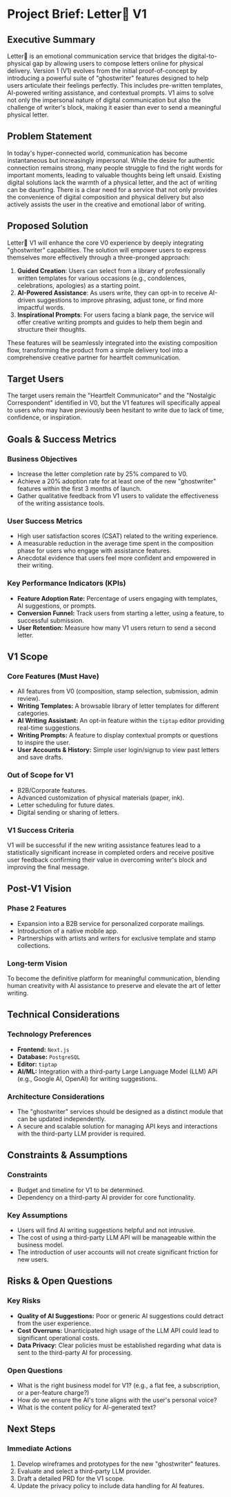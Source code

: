 # Project Brief: Letter📝 V1

## Executive Summary

Letter📝 is an emotional communication service that bridges the digital-to-physical gap by allowing users to compose letters online for physical delivery. Version 1 (V1) evolves from the initial proof-of-concept by introducing a powerful suite of "ghostwriter" features designed to help users articulate their feelings perfectly. This includes pre-written templates, AI-powered writing assistance, and contextual prompts. V1 aims to solve not only the impersonal nature of digital communication but also the challenge of writer's block, making it easier than ever to send a meaningful physical letter.

## Problem Statement

In today's hyper-connected world, communication has become instantaneous but increasingly impersonal. While the desire for authentic connection remains strong, many people struggle to find the right words for important moments, leading to valuable thoughts being left unsaid. Existing digital solutions lack the warmth of a physical letter, and the act of writing can be daunting. There is a clear need for a service that not only provides the convenience of digital composition and physical delivery but also actively assists the user in the creative and emotional labor of writing.

## Proposed Solution

Letter📝 V1 will enhance the core V0 experience by deeply integrating "ghostwriter" capabilities. The solution will empower users to express themselves more effectively through a three-pronged approach:

1.  **Guided Creation**: Users can select from a library of professionally written templates for various occasions (e.g., condolences, celebrations, apologies) as a starting point.
2.  **AI-Powered Assistance**: As users write, they can opt-in to receive AI-driven suggestions to improve phrasing, adjust tone, or find more impactful words.
3.  **Inspirational Prompts**: For users facing a blank page, the service will offer creative writing prompts and guides to help them begin and structure their thoughts.

These features will be seamlessly integrated into the existing composition flow, transforming the product from a simple delivery tool into a comprehensive creative partner for heartfelt communication.

## Target Users

The target users remain the "Heartfelt Communicator" and the "Nostalgic Correspondent" identified in V0, but the V1 features will specifically appeal to users who may have previously been hesitant to write due to lack of time, confidence, or inspiration.

## Goals & Success Metrics

### Business Objectives
- Increase the letter completion rate by 25% compared to V0.
- Achieve a 20% adoption rate for at least one of the new "ghostwriter" features within the first 3 months of launch.
- Gather qualitative feedback from V1 users to validate the effectiveness of the writing assistance tools.

### User Success Metrics
- High user satisfaction scores (CSAT) related to the writing experience.
- A measurable reduction in the average time spent in the composition phase for users who engage with assistance features.
- Anecdotal evidence that users feel more confident and empowered in their writing.

### Key Performance Indicators (KPIs)
- **Feature Adoption Rate:** Percentage of users engaging with templates, AI suggestions, or prompts.
- **Conversion Funnel:** Track users from starting a letter, using a feature, to successful submission.
- **User Retention:** Measure how many V1 users return to send a second letter.

## V1 Scope

### Core Features (Must Have)
- All features from V0 (composition, stamp selection, submission, admin review).
- **Writing Templates:** A browsable library of letter templates for different categories.
- **AI Writing Assistant:** An opt-in feature within the `tiptap` editor providing real-time suggestions.
- **Writing Prompts:** A feature to display contextual prompts or questions to inspire the user.
- **User Accounts & History:** Simple user login/signup to view past letters and save drafts.

### Out of Scope for V1
- B2B/Corporate features.
- Advanced customization of physical materials (paper, ink).
- Letter scheduling for future dates.
- Digital sending or sharing of letters.

### V1 Success Criteria
V1 will be successful if the new writing assistance features lead to a statistically significant increase in completed orders and receive positive user feedback confirming their value in overcoming writer's block and improving the final message.

## Post-V1 Vision

### Phase 2 Features
- Expansion into a B2B service for personalized corporate mailings.
- Introduction of a native mobile app.
- Partnerships with artists and writers for exclusive template and stamp collections.

### Long-term Vision
To become the definitive platform for meaningful communication, blending human creativity with AI assistance to preserve and elevate the art of letter writing.

## Technical Considerations

### Technology Preferences
- **Frontend:** `Next.js`
- **Database:** `PostgreSQL`
- **Editor:** `tiptap`
- **AI/ML:** Integration with a third-party Large Language Model (LLM) API (e.g., Google AI, OpenAI) for writing suggestions.

### Architecture Considerations
- The "ghostwriter" services should be designed as a distinct module that can be updated independently.
- A secure and scalable solution for managing API keys and interactions with the third-party LLM provider is required.

## Constraints & Assumptions

### Constraints
- Budget and timeline for V1 to be determined.
- Dependency on a third-party AI provider for core functionality.

### Key Assumptions
- Users will find AI writing suggestions helpful and not intrusive.
- The cost of using a third-party LLM API will be manageable within the business model.
- The introduction of user accounts will not create significant friction for new users.

## Risks & Open Questions

### Key Risks
- **Quality of AI Suggestions:** Poor or generic AI suggestions could detract from the user experience.
- **Cost Overruns:** Unanticipated high usage of the LLM API could lead to significant operational costs.
- **Data Privacy:** Clear policies must be established regarding what data is sent to the third-party AI for processing.

### Open Questions
- What is the right business model for V1? (e.g., a flat fee, a subscription, or a per-feature charge?)
- How do we ensure the AI's tone aligns with the user's personal voice?
- What is the content policy for AI-generated text?

## Next Steps

### Immediate Actions
1.  Develop wireframes and prototypes for the new "ghostwriter" features.
2.  Evaluate and select a third-party LLM provider.
3.  Draft a detailed PRD for the V1 scope.
4.  Update the privacy policy to include data handling for AI features.
